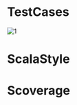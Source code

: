 # TestCases

![1](https://cloud.githubusercontent.com/assets/13871952/24174134/1c42331c-0eb5-11e7-84fb-03e093606c73.png)

# ScalaStyle



# Scoverage
